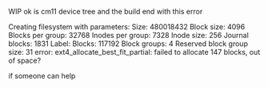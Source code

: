 WIP ok is cm11 device tree and the build end with this error 

Creating filesystem with parameters:
    Size: 480018432
    Block size: 4096
    Blocks per group: 32768
    Inodes per group: 7328
    Inode size: 256
    Journal blocks: 1831
    Label: 
    Blocks: 117192
    Block groups: 4
    Reserved block group size: 31
error: ext4_allocate_best_fit_partial: failed to allocate 147 blocks, out of space?

if someone can help  
